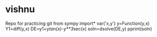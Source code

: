 # vishnu
Repo for practicing git
from sympy import*
var('x,y')
y=Function(y,x)
Y1=diff(y,x)
DE=y1+y*tan(x)-y**3*sec(x)
soln=dsolve(DE,y)
pprint(soln)

